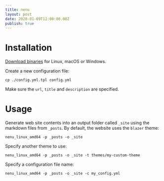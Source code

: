 ```yaml
---
title: nenu
layout: post
date: 2020-01-09T12:00:00.00Z
publish: true
---
```


<div class="github-card" data-github="petarov/nenu" data-width="400" data-height="177" data-theme="default"></div>
<script src="//cdn.jsdelivr.net/github-cards/latest/widget.js"></script>

# Installation

[Download binaries](https://github.com/petarov/nenu/releases) for Linux, macOS or Windows.

Create a new configuration file:

    cp ./config.yml.tpl config.yml

Make sure the `url`, `title` and `description` are specified.

# Usage

Generate web site contents into an output folder called `_site` using the markdown files from `_posts`. By default, the website uses the  `blazer` theme:

    nenu_linux_amd64 -p _posts -o _site

Specify another theme to use:

    nenu_linux_amd64 -p _posts -o _site -t themes/my-custom-theme

Specify a configuration file name:

    nenu_linux_amd64 -p _posts -o _site -c my_config.yml